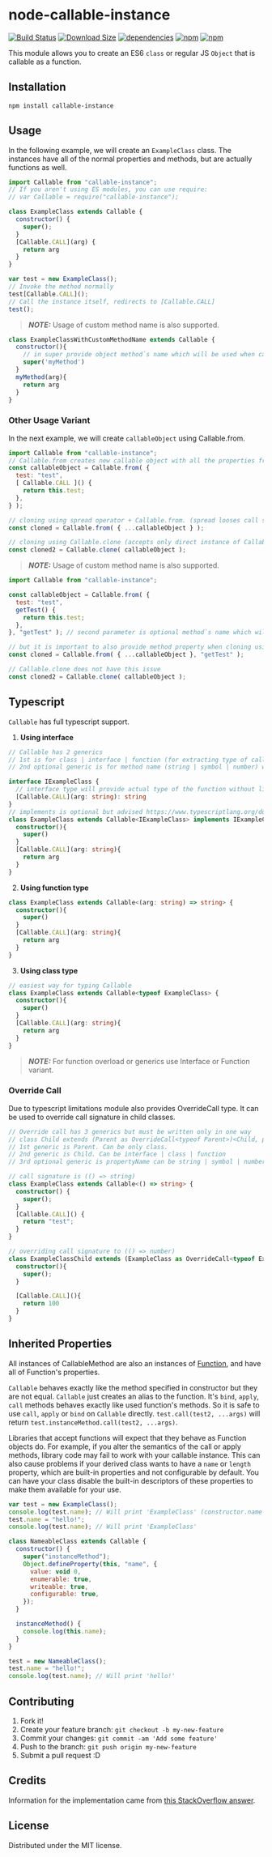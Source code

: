 # node-callable-instance

[![Build Status](https://img.shields.io/github/actions/workflow/status/CGamesPlay/node-callable-instance/node.js.yml?branch=master)](https://github.com/CGamesPlay/node-callable-instance/actions/workflows/node.js.yml) [![Download Size](https://img.shields.io/bundlephobia/min/callable-instance.svg?style=flat)](https://bundlephobia.com/package/callable-instance@latest) [![dependencies](https://img.shields.io/badge/dependencies-none-brightgreen)](https://www.npmjs.com/package/callable-instance?activeTab=dependencies) [![npm](https://img.shields.io/npm/v/callable-instance)](https://www.npmjs.com/package/callable-instance) [![npm](https://img.shields.io/npm/dw/callable-instance)](https://www.npmjs.com/package/callable-instance)

This module allows you to create an ES6 `class` or regular JS `Object` that is callable as a function.

## Installation

```
npm install callable-instance
```

## Usage

In the following example, we will create an `ExampleClass` class. The instances have all of the normal properties and methods, but are actually functions as well.

```javascript
import Callable from "callable-instance";
// If you aren't using ES modules, you can use require:
// var Callable = require("callable-instance");

class ExampleClass extends Callable {
  constructor() {
    super();
  }
  [Callable.CALL](arg) {
    return arg
  }
}

var test = new ExampleClass();
// Invoke the method normally
test[Callable.CALL]();
// Call the instance itself, redirects to [Callable.CALL]
test();
```
> **_NOTE:_**  Usage of custom method name is also supported.

```javascript
class ExampleClassWithCustomMethodName extends Callable {
  constructor(){
    // in super provide object method`s name which will be used when calling object
    super('myMethod')
  }
  myMethod(arg){
    return arg
  }
}
```

### Other Usage Variant
In the next example, we will create `callableObject` using Callable.from.

```javascript
import Callable from "callable-instance";
// Callable.from creates new callable object with all the properties from source object
const callableObject = Callable.from( {
  test: "test",
  [ Callable.CALL ]() {
    return this.test;
  },
} );

// cloning using spread operator + Callable.from. (spread looses call signature so it is important to call Callable.from again)
const cloned = Callable.from( { ...callableObject } );

// cloning using Callable.clone (accepts only direct instance of Callable. e.g. made with Callable.from)
const cloned2 = Callable.clone( callableObject );
```
> **_NOTE:_**  Usage of custom method name is also supported.

```javascript
import Callable from "callable-instance";

const callableObject = Callable.from( {
  test: "test",
  getTest() {
    return this.test;
  },
}, "getTest" ); // second parameter is optional method`s name which will be used when calling object

// but it is important to also provide method property when cloning using spread + Callable.from
const cloned = Callable.from( { ...callableObject }, "getTest" );

// Callable.clone does not have this issue
const cloned2 = Callable.clone( callableObject );
```

## Typescript


`Callable` has full typescript support.

1. **Using interface**

```typescript
// Callable has 2 generics
// 1st is for class | interface | function (for extracting type of call signature)
// 2nd optional generic is for method name (string | symbol | number) which will be used as type of call signature from 1st generic (defaults to Callable.CALL)

interface IExampleClass {
  // interface type will provide actual type of the function without limitations
  [Callable.CALL](arg: string): string
}
// implements is optional but advised https://www.typescriptlang.org/docs/handbook/interfaces.html
class ExampleClass extends Callable<IExampleClass> implements IExampleClass {
  constructor(){
    super()
  }
  [Callable.CALL](arg: string){
    return arg
  }
}
```

2. **Using function type**
```typescript
class ExampleClass extends Callable<(arg: string) => string> {
  constructor(){
    super()
  }
  [Callable.CALL](arg: string){
    return arg
  }
}
```

3. **Using class type**
```typescript
// easiest way for typing Callable
class ExampleClass extends Callable<typeof ExampleClass> {
  constructor(){
    super()
  }
  [Callable.CALL](arg: string){
    return arg
  }
}
```
> **_NOTE:_**  For function overload or generics use Interface or Function variant.

### **Override Call**

Due to typescript limitations module also provides OverrideCall type.
It can be used to override call signature in child classes.

```typescript
// Override call has 3 generics but must be written only in one way
// class Child extends (Parent as OverrideCall<typeof Parent>)<Child, propertyName>
// 1st generic is Parent. Can be only class.
// 2nd generic is Child. Can be interface | class | function
// 3rd optional generic is propertyName can be string | symbol | number. defaults to Callable.CALL

// call signature is (() => string)
class ExampleClass extends Callable<() => string> {
  constructor() {
    super();
  }
  [Callable.CALL]() {
    return "test";
  }
}

// overriding call signature to (() => number)
class ExampleClassChild extends (ExampleClass as OverrideCall<typeof ExampleClass>)<() => number> {
  constructor(){
    super();
  }

  [Callable.CALL](){
    return 100
  }
}
```

## Inherited Properties

All instances of CallableMethod are also an instances of [Function](https://developer.mozilla.org/en-US/docs/Web/JavaScript/Reference/Global_Objects/Function), and have all of Function's properties.

`Callable` behaves exactly like the method specified in constructor but they are not equal. `Callable` just creates an alias to the function. It's `bind`, `apply`, `call` methods behaves exactly like used function's methods. So it is safe to use `call`, `apply` or `bind` on `Callable` directly. `test.call(test2, ...args)` will return `test.instanceMethod.call(test2, ...args)`.

Libraries that accept functions will expect that they behave as Function objects do. For example, if you alter the semantics of the call or apply methods, library code may fail to work with your callable instance. This can also cause problems if your derived class wants to have a `name` or `length` property, which are built-in properties and not configurable by default. You can have your class disable the built-in descriptors of these properties to make them available for your use.

```javascript
var test = new ExampleClass();
console.log(test.name); // Will print 'ExampleClass' (constructor.name is used by default)
test.name = "hello!";
console.log(test.name); // Will print 'ExampleClass'

class NameableClass extends Callable {
  constructor() {
    super("instanceMethod");
    Object.defineProperty(this, "name", {
      value: void 0,
      enumerable: true,
      writeable: true,
      configurable: true,
    });
  }

  instanceMethod() {
    console.log(this.name);
  }
}

test = new NameableClass();
test.name = "hello!";
console.log(test.name); // Will print 'hello!'
```

## Contributing

1. Fork it!
2. Create your feature branch: `git checkout -b my-new-feature`
3. Commit your changes: `git commit -am 'Add some feature'`
4. Push to the branch: `git push origin my-new-feature`
5. Submit a pull request :D

## Credits

Information for the implementation came from [this StackOverflow answer](http://stackoverflow.com/a/36871498/123899).

## License

Distributed under the MIT license.
